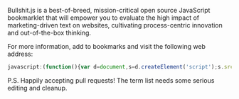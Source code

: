 Bullshit.js is a best-of-breed, mission-critical open source JavaScript bookmarklet that will empower you to evaluate the high impact of marketing-driven text on websites, cultivating process-centric innovation and out-of-the-box thinking.

For more information, add to bookmarks and visit the following web address:

```js
javascript:(function(){var d=document,s=d.createElement('script');s.src='https://raw.github.com/mourner/bullshit.js/master/bullshit.js';d.body.appendChild(s);}())
```

P.S. Happily accepting pull requests! The term list needs some serious editing and cleanup.